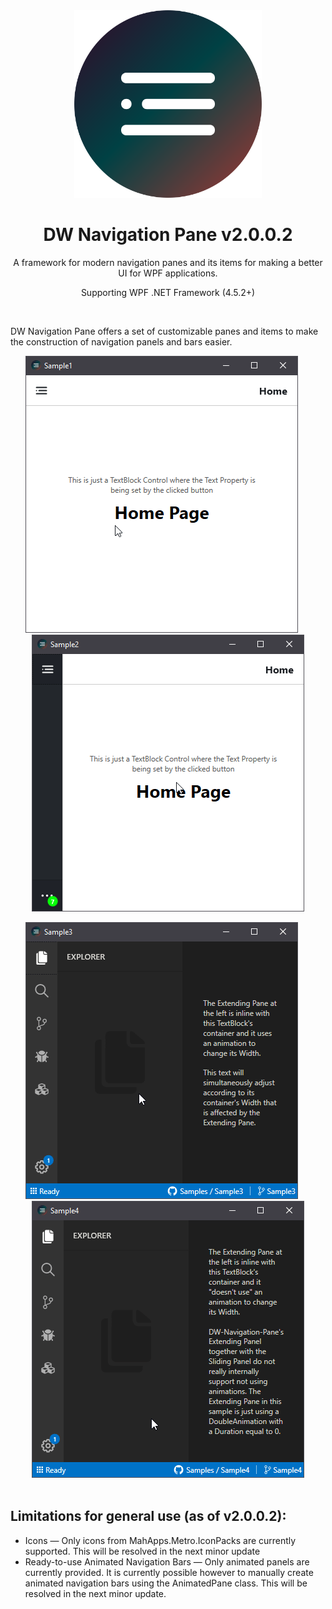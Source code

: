<div align="center">
    <img width="300" height="300" src="Resources/Icon.svg" alt="Icon"/>
    <h1> DW Navigation Pane v2.0.0.2</h1>
    <p> A framework for modern navigation panes and its items for making a better UI for WPF applications. </p>
    <p> Supporting WPF .NET Framework (4.5.2+) </p>
</div>

<br/>
<p> DW Navigation Pane offers a set of customizable panes and items to make the construction of navigation panels and bars easier.
</p>

<div align="center">
    <img src="Resources/Sample1.gif" alt="Sample1"/>
    &nbsp&nbsp&nbsp&nbsp
    <img src="Resources/Sample2.gif" alt="Sample1"/>
    <p></p>
    <img src="Resources/Sample3.gif" alt="Sample1"/>
    &nbsp&nbsp&nbsp&nbsp
    <img src="Resources/Sample4.gif" alt="Sample1"/>
</div>

<br/>
<h2> Limitations for general use (as of v2.0.0.2): </h2>
<ul>
    <li> Icons  —  Only icons from MahApps.Metro.IconPacks are currently supported. This will be resolved in the next minor update </li>
    <li> Ready-to-use Animated Navigation Bars  —  Only animated panels are currently provided. It is currently possible however to manually create animated navigation bars using the AnimatedPane class. This will be resolved in the next minor update. </li>
</ul>
